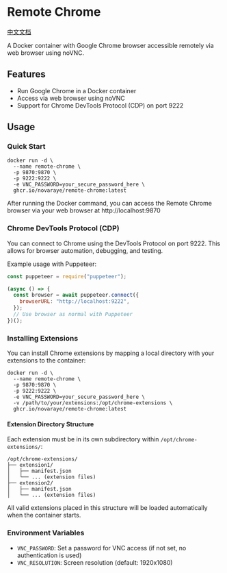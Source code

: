 # Remote Chrome

[中文文档](README_CN.md)

A Docker container with Google Chrome browser accessible remotely via web browser using noVNC.

## Features

- Run Google Chrome in a Docker container
- Access via web browser using noVNC
- Support for Chrome DevTools Protocol (CDP) on port 9222

## Usage

### Quick Start

```
docker run -d \
  --name remote-chrome \
  -p 9870:9870 \
  -p 9222:9222 \
  -e VNC_PASSWORD=your_secure_password_here \
  ghcr.io/novaraye/remote-chrome:latest
```

After running the Docker command, you can access the Remote Chrome browser via your web browser at http://localhost:9870

### Chrome DevTools Protocol (CDP)

You can connect to Chrome using the DevTools Protocol on port 9222. This allows for browser automation, debugging, and testing.

Example usage with Puppeteer:

```javascript
const puppeteer = require("puppeteer");

(async () => {
  const browser = await puppeteer.connect({
    browserURL: "http://localhost:9222",
  });
  // Use browser as normal with Puppeteer
})();
```

### Installing Extensions

You can install Chrome extensions by mapping a local directory with your extensions to the container:

```
docker run -d \
  --name remote-chrome \
  -p 9870:9870 \
  -p 9222:9222 \
  -e VNC_PASSWORD=your_secure_password_here \
  -v /path/to/your/extensions:/opt/chrome-extensions \
  ghcr.io/novaraye/remote-chrome:latest
```

#### Extension Directory Structure

Each extension must be in its own subdirectory within `/opt/chrome-extensions/`:

```
/opt/chrome-extensions/
├── extension1/
│   ├── manifest.json
│   └── ... (extension files)
├── extension2/
│   ├── manifest.json
│   └── ... (extension files)
```

All valid extensions placed in this structure will be loaded automatically when the container starts.

### Environment Variables

- `VNC_PASSWORD`: Set a password for VNC access (if not set, no authentication is used)
- `VNC_RESOLUTION`: Screen resolution (default: 1920x1080)
